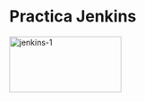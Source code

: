 # Practica Jenkins

<img width="200" height="100" alt="jenkins-1" src="https://github.com/user-attachments/assets/cf9a7ca0-c809-4c73-8566-40f5b6f51afd" />
